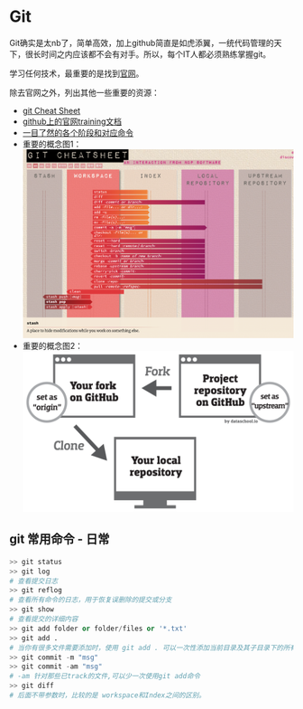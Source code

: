 # Git

Git确实是太nb了，简单高效，加上github简直是如虎添翼，一统代码管理的天下，很长时间之内应该都不会有对手。所以，每个IT人都必须熟练掌握git。

学习任何技术，最重要的是找到[官网](https://git-scm.com/)。

除去官网之外，列出其他一些重要的资源：
- [git Cheat Sheet](https://training.github.com/downloads/github-git-cheat-sheet/)
- [github上的官网training文档](https://github.com/githubtraining/training-manual/tree/main/docs)
- [一目了然的各个阶段和对应命令](https://ndpsoftware.com/git-cheatsheet.html)
- 重要的概念图1：![git basic concept](git.png)
- 重要的概念图2：![git Basic Concept](gitDiagram1.png)

## git 常用命令 - 日常
```python
>> git status
>> git log
# 查看提交日志
>> git reflog
# 查看所有命令的日志，用于恢复误删除的提交或分支
>> git show
# 查看提交的详细内容
>> git add folder or folder/files or '*.txt'
>> git add . 
# 当你有很多文件需要添加时，使用 git add . 可以一次性添加当前目录及其子目录下的所有修改和新增的文件，非常方便。
>> git commit -m "msg"
>> git commit -am "msg"
# -am 针对那些已track的文件,可以少一次使用git add命令
>> git diff
# 后面不带参数时，比较的是 workspace和Index之间的区别。
```